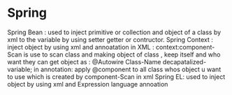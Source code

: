 # Spring
Spring Bean : used to inject primitive or collection and object of a class by xml  to the variable 
              by using setter getter or contructor.
Spring Context :  inject object by using xml and annoatation
                  in XML       : context:component-Scan is use to scan class and making object of class , keep itself and who want 
                                 they can get object as :
                                 @Autowire
                                 Class-Name  decapatalized-variable; 
                  in annotation: apply @component to all class whos object u want to use which is created by component-Scan
                                 in xml
Spring EL:  used to inject object by using xml and Expression language annoation 

